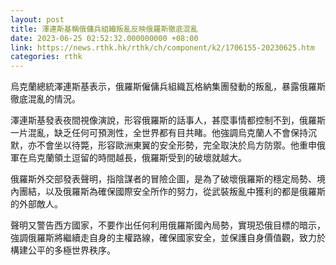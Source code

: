 ```yaml
---
layout: post
title: 澤連斯基稱俄傭兵組織叛亂反映俄羅斯徹底混亂
date: 2023-06-25 02:52:32.000000000 +08:00
link: https://news.rthk.hk/rthk/ch/component/k2/1706155-20230625.htm
categories: rthk
---
```


烏克蘭總統澤連斯基表示，俄羅斯僱傭兵組織瓦格納集團發動的叛亂，暴露俄羅斯徹底混亂的情況。

澤連斯基發表夜間視像演說，形容俄羅斯的話事人，甚麼事情都控制不到，俄羅斯一片混亂，缺乏任何可預測性，全世界都有目共睹。他強調烏克蘭人不會保持沉默，亦不會坐以待斃，形容歐洲東翼的安全形勢，完全取決於烏方防禦。他重申俄軍在烏克蘭領土逗留的時間越長，俄羅斯受到的破壞就越大。

俄羅斯外交部發表聲明，指陰謀者的冒險企圖，是為了破壞俄羅斯的穩定局勢、境內團結，以及俄羅斯為確保國際安全所作的努力，從武裝叛亂中獲利的都是俄羅斯的外部敵人。

聲明又警告西方國家，不要作出任何利用俄羅斯國內局勢，實現恐俄目標的暗示，強調俄羅斯將繼續走自身的主權路線，確保國家安全，並保護自身價值觀，致力於構建公平的多極世界秩序。
